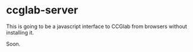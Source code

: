 # ccglab-server
This is going to be a javascript interface to CCGlab from browsers  without installing it.

Soon.
